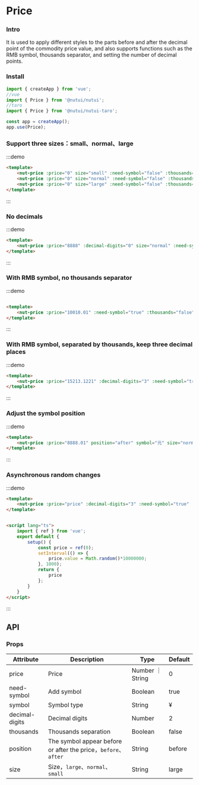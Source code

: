 # Price

### Intro

It is used to apply different styles to the parts before and after the decimal point of the commodity price value, and also supports functions such as the RMB symbol, thousands separator, and setting the number of decimal points.

### Install

```javascript
import { createApp } from 'vue';
//vue
import { Price } from '@nutui/nutui';
//taro
import { Price } from '@nutui/nutui-taro';

const app = createApp();
app.use(Price);

```


### Support three sizes：small、normal、large

:::demo

``` html
<template>
    <nut-price :price="0" size="small" :need-symbol="false" :thousands="true" />
    <nut-price :price="0" size="normal" :need-symbol="false" :thousands="true" />
    <nut-price :price="0" size="large" :need-symbol="false" :thousands="true" />
</template>
```

:::

### No decimals

:::demo

``` html
<template>
    <nut-price :price="8888" :decimal-digits="0" size="normal" :need-symbol="true" :thousands="true" />
</template>
```

:::

### With RMB symbol, no thousands separator

:::demo

``` html

<template>
    <nut-price :price="10010.01" :need-symbol="true" :thousands="false" />
</template>
```
:::
### With RMB symbol, separated by thousands, keep three decimal places

:::demo

``` html
<template>
    <nut-price :price="15213.1221" :decimal-digits="3" :need-symbol="true" :thousands="true" />
</template>
```

:::

### Adjust the symbol position

:::demo

``` html
<template>
    <nut-price :price="8888.01" position="after" symbol="元" size="normal" :need-symbol="true" :thousands="true" />
</template>
```

:::
### Asynchronous random changes

:::demo

``` html
<template>
    <nut-price :price="price" :decimal-digits="3" :need-symbol="true" :thousands="true" />
</template>


<script lang="ts">
    import { ref } from 'vue';
    export default {
        setup() {
            const price = ref(0);
            setInterval(() => {
                price.value = Math.random()*10000000;
            }, 1000);
            return {
                price
            };
        }
    }
</script>
```
:::
## API
### Props

| Attribute      | Description                                                | Type            | Default |
|----------------|------------------------------------------------------------|------------------|--------|
| price          | Price                                                      | Number ｜ String | 0       |
| need-symbol    | Add symbol                                                 | Boolean          | true   |
| symbol         | Symbol type                                                | String           | &yen;  |
| decimal-digits | Decimal digits                                             | Number | 2      |
| thousands      | Thousands separation                                       | Boolean          | false  |
| position       | The symbol appear before or after the price，`before`、`after` | String           | before |
| size           | Size，`large`、`normal`、`small`                            | String           | large |